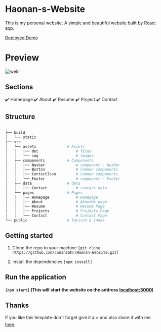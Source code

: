 # Haonan-s-Website
This is my personal website. A simple and beautiful website built by React app.
<!-- See: Haonan Website -->
[Deployed Demo](https://conanzahn.github.io/Haonan-Website/)

# Preview
![web](https://user-images.githubusercontent.com/54277153/130323600-52cf3b3d-d524-4e2b-8869-bed113dc5ab2.jpg)

## Sections
✔️ Homepage 
✔️ About 
✔️ Resume 
✔️ Project 
✔️ Contact 

## Structure

```bash
.
├── build
│   └── static              
├── src
│   └── assets              # Assets
│   │   │── doc             	# files
│   │   └── img         		# images 
│   ├── components          # Components
│   │   │── Navbar          	# component - Header
│   │   │── Button          	# Common components
│   │   │── ContactIcon     	# Common components
│   │   └── Footer          	# component - Footer
│   ├── data          		# data
│   │   │── Contact         	# contact data
│   └── pages               # Pages
│   │   │── Homepage     		# Homepage
│   │   │── About          		# AboutMe page
│   │   │── Resume     			# Resume Page
│   │   │── Projects       		# Projects Page
│   │   └── Contact        		# Contact Page
└── public                  # favicon & index
```




## Getting started
1. Clone the repo to your machine ```[git clone https://github.com/conanzahn/Haonan-Website.git]```

2. Install the dependencies ```[npm install]```

## Run the application
#### ```[npm start]``` (This will start the website on the address [localhost:3000](http://localhost:3000))


## Thanks
If you like this template don't forget give it a ⭐ and also share it with me [here](mailto:conanzahn@gmail.com).